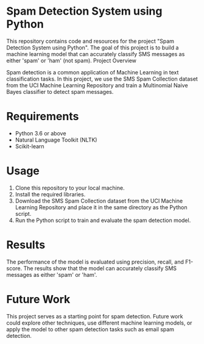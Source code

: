# Spam Detection System using Python

This repository contains code and resources for the project "Spam Detection System using Python". The goal of this project is to build a machine learning model that can accurately classify SMS messages as either 'spam' or 'ham' (not spam).
Project Overview

Spam detection is a common application of Machine Learning in text classification tasks. In this project, we use the SMS Spam Collection dataset from the UCI Machine Learning Repository and train a Multinomial Naive Bayes classifier to detect spam messages.
# Requirements

- Python 3.6 or above
- Natural Language Toolkit (NLTK)
- Scikit-learn
# Usage

1. Clone this repository to your local machine.
2. Install the required libraries.
3. Download the SMS Spam Collection dataset from the UCI Machine Learning Repository and place it in the same directory as the Python script.
4. Run the Python script to train and evaluate the spam detection model.
# Results

The performance of the model is evaluated using precision, recall, and F1-score. The results show that the model can accurately classify SMS messages as either 'spam' or 'ham'.
# Future Work

This project serves as a starting point for spam detection. Future work could explore other techniques, use different machine learning models, or apply the model to other spam detection tasks such as email spam detection.
